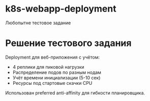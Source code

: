 # k8s-webapp-deployment
Любопытне тестовое задание

# Решение тестового задания

Deployment для веб-приложения с учётом:
- 4 реплики для пиковой нагрузки  
- Распределение подов по разным нодам
- Учёт времени инициализации (5-10 сек)
- Ресурсы под стартовые скачки CPU

Использован preferred anti-affinity для гибкости планировщика.
